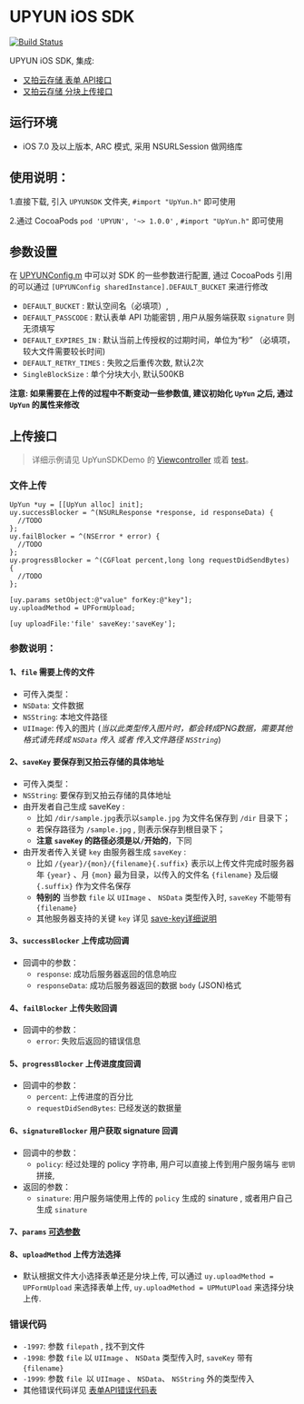 # UPYUN iOS SDK
[![Build Status](https://travis-ci.org/upyun/ios-sdk.svg?branch=master)](https://travis-ci.org/upyun/ios-sdk)

UPYUN iOS SDK, 集成:
- [又拍云存储 表单 API接口](http://docs.upyun.com/api/form_api/) 
- [又拍云存储 分块上传接口](http://docs.upyun.com/api/multipart_upload/)

## 运行环境
- iOS 7.0 及以上版本, ARC 模式, 采用 NSURLSession 做网络库


## 使用说明：
1.直接下载, 引入 `UPYUNSDK` 文件夹, `#import "UpYun.h"` 即可使用

2.通过 CocoaPods 
        ```
	      pod 'UPYUN', '~> 1.0.0'
        ``` , `#import "UpYun.h"` 即可使用


## 参数设置
在 [UPYUNConfig.m](https://github.com/upyun/ios-sdk/blob/master/UpYunSDK/UPYUNConfig.m) 中可以对 SDK 的一些参数进行配置, 通过 CocoaPods 引用的可以通过 ``` [UPYUNConfig sharedInstance].DEFAULT_BUCKET ``` 来进行修改

* `DEFAULT_BUCKET` : 默认空间名（必填项）, 
* `DEFAULT_PASSCODE` : 默认表单 API 功能密钥 , 用户从服务端获取 `signature` 则无须填写
* `DEFAULT_EXPIRES_IN` : 默认当前上传授权的过期时间，单位为“秒” （必填项，较大文件需要较长时间)
* `DEFAULT_RETRY_TIMES` : 失败之后重传次数, 默认2次
* `SingleBlockSize` : 单个分块大小, 默认500KB

**注意: 如果需要在上传的过程中不断变动一些参数值, 建议初始化 `UpYun` 之后, 通过 `UpYun` 的属性来修改**


## 上传接口

> 详细示例请见 UpYunSDKDemo 的 [Viewcontroller](https://github.com/upyun/ios-sdk/blob/master/UpYunSDKDemo/UpYunSDKDemo/ViewController.m) 或着 [test](https://github.com/upyun/ios-sdk/blob/master/UpYunSDKDemo/UpYunSDKDemoTests/UpYunSDKDemoTests.m)。

### 文件上传

````
UpYun *uy = [[UpYun alloc] init];
uy.successBlocker = ^(NSURLResponse *response, id responseData) {
  //TODO
};
uy.failBlocker = ^(NSError * error) {
  //TODO
};
uy.progressBlocker = ^(CGFloat percent,long long requestDidSendBytes) {
  //TODO
};

[uy.params setObject:@"value" forKey:@"key"];
uy.uploadMethod = UPFormUpload;

[uy uploadFile:'file' saveKey:'saveKey'];
````


### 参数说明：

#### 1、`file` 需要上传的文件
* 可传入类型：
 * `NSData`: 文件数据
 * `NSString`: 本地文件路径
 * `UIImage`: 传入的图片 (*当以此类型传入图片时，都会转成PNG数据，需要其他格式请先转成 `NSData` 传入 或者 传入文件路径 `NSString`*)

#### 2、`saveKey` 要保存到又拍云存储的具体地址
* 可传入类型：
 * `NSString`: 要保存到又拍云存储的具体地址
* 由开发者自己生成 saveKey :
  * 比如 `/dir/sample.jpg`表示以`sample.jpg` 为文件名保存到 `/dir` 目录下；
  * 若保存路径为 `/sample.jpg` , 则表示保存到根目录下；
  * **注意 `saveKey` 的路径必须是以`/`开始的**，下同
* 由开发者传入关键 `key` 由服务器生成 `saveKey` :
  * 比如 `/{year}/{mon}/{filename}{.suffix}` 表示以上传文件完成时服务器年 `{year}` 、月 `{mon}` 最为目录，以传入的文件名 `{filename}` 及后缀 `{.suffix}` 作为文件名保存
  * **特别的** 当参数 `file` 以 `UIImage` 、 `NSData` 类型传入时, `saveKey` 不能带有 `{filename}` 
  * 其他服务器支持的关键 `key` 详见 [save-key详细说明](http://docs.upyun.com/api/form_api/#_4) 

#### 3、`successBlocker` 上传成功回调
* 回调中的参数：
  * `response`: 成功后服务器返回的信息响应
  * `responseData`: 成功后服务器返回的数据 `body` (JSON)格式

#### 4、`failBlocker` 上传失败回调
* 回调中的参数：
  * `error`: 失败后返回的错误信息

#### 5、`progressBlocker` 上传进度度回调
* 回调中的参数：
  * `percent`: 上传进度的百分比
  * `requestDidSendBytes`: 已经发送的数据量
 
#### 6、`signatureBlocker` 用户获取 signature 回调
* 回调中的参数：
  * `policy`: 经过处理的 policy 字符串, 用户可以直接上传到用户服务端与 `密钥` 拼接, 
* 返回的参数：
  * `sinature`: 用户服务端使用上传的 `policy` 生成的 sinature , 或者用户自己生成 `sinature`
 
#### 7、`params` [可选参数](http://docs.upyun.com/api/form_api/#api_1)

#### 8、`uploadMethod` 上传方法选择
* 默认根据文件大小选择表单还是分块上传, 可以通过 `uy.uploadMethod = UPFormUpload` 来选择表单上传, `uy.uploadMethod = UPMutUPload` 来选择分块上传.



### 错误代码
* `-1997`: 参数 `filepath` , 找不到文件
* `-1998`: 参数 `file` 以 `UIImage` 、 `NSData` 类型传入时, `saveKey` 带有 `{filename}` 
* `-1999`: 参数 `file `以 `UIImage` 、 `NSData`、 `NSString` 外的类型传入
* 其他错误代码详见 [表单API错误代码表](http://docs.upyun.com/api/errno/)
